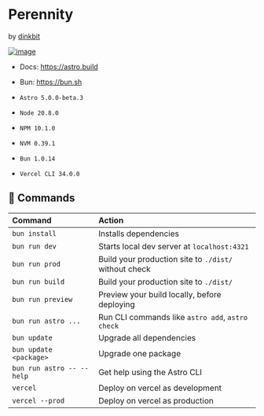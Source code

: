# Perennity

by [dinkbit](http://dinkbit.com)

[![image](https://dinkbit.s3.amazonaws.com/img/firmas/firma_mail_con_slogan.png)](http://dinkbit.com)

- Docs: https://astro.build
- Bun: https://bun.sh

- `Astro 5.0.0-beta.3`
- `Node 20.8.0`
- `NPM 10.1.0` <!-- Use [Bun](https://bun.sh/) -->
- `NVM 0.39.1`
- `Bun 1.0.14`
- `Vercel CLI 34.0.0`

## 🧞 Commands

| Command                   | Action                                                |
| :------------------------ | :---------------------------------------------------- |
| `bun install`             | Installs dependencies                                 |
| `bun run dev`             | Starts local dev server at `localhost:4321`           |
| `bun run prod`            | Build your production site to `./dist/` without check |
| `bun run build`           | Build your production site to `./dist/`               |
| `bun run preview`         | Preview your build locally, before deploying          |
| `bun run astro ...`       | Run CLI commands like `astro add`, `astro check`      |
| `bun update`              | Upgrade all dependencies                              |
| `bun update <package>`    | Upgrade one package                                   |
| `bun run astro -- --help` | Get help using the Astro CLI                          |
| `vercel`                  | Deploy on vercel as development                       |
| `vercel --prod`           | Deploy on vercel as production                        |
